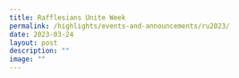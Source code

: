 ```yaml
---
title: Rafflesians Unite Week
permalink: /highlights/events-and-announcements/ru2023/
date: 2023-03-24
layout: post
description: ""
image: ""
---
```

